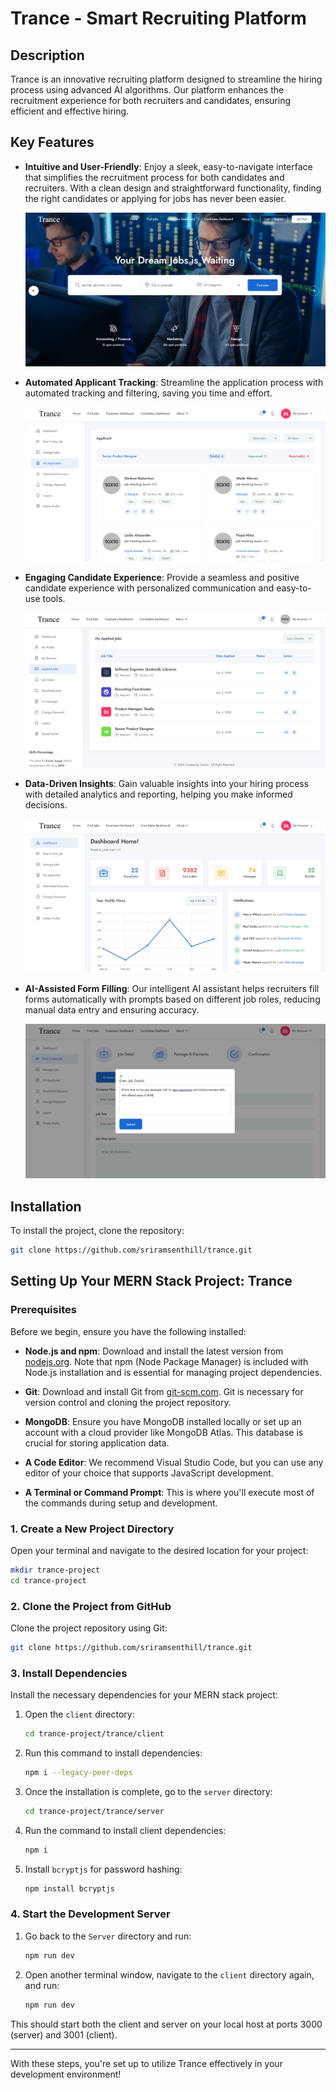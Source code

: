 # Trance - Smart Recruiting Platform

## Description
Trance is an innovative recruiting platform designed to streamline the hiring process using advanced AI algorithms. Our platform enhances the recruitment experience for both recruiters and candidates, ensuring efficient and effective hiring.

## Key Features

- **Intuitive and User-Friendly**: Enjoy a sleek, easy-to-navigate interface that simplifies the recruitment process for both candidates and recruiters. With a clean design and straightforward functionality, finding the right candidates or applying for jobs has never been easier.
  
  ![Intuitive and User-Friendly](images/6.png)

- **Automated Applicant Tracking**: Streamline the application process with automated tracking and filtering, saving you time and effort.
  
  ![Automated Applicant Tracking](images/2.png)

- **Engaging Candidate Experience**: Provide a seamless and positive candidate experience with personalized communication and easy-to-use tools.
  
  ![Engaging Candidate Experience](images/3.png)

- **Data-Driven Insights**: Gain valuable insights into your hiring process with detailed analytics and reporting, helping you make informed decisions.
  
  ![Data-Driven Insights](images/5.png)

- **AI-Assisted Form Filling**: Our intelligent AI assistant helps recruiters fill forms automatically with prompts based on different job roles, reducing manual data entry and ensuring accuracy.
  
  ![AI-Assisted Form Filling](images/1.png)

## Installation

To install the project, clone the repository:

```bash
git clone https://github.com/sriramsenthill/trance.git
```
## Setting Up Your MERN Stack Project: Trance

### Prerequisites
Before we begin, ensure you have the following installed:

- **Node.js and npm**: Download and install the latest version from [nodejs.org](https://nodejs.org/en). Note that npm (Node Package Manager) is included with Node.js installation and is essential for managing project dependencies.
  
- **Git**: Download and install Git from [git-scm.com](https://git-scm.com/downloads). Git is necessary for version control and cloning the project repository.

- **MongoDB**: Ensure you have MongoDB installed locally or set up an account with a cloud provider like MongoDB Atlas. This database is crucial for storing application data.

- **A Code Editor**: We recommend Visual Studio Code, but you can use any editor of your choice that supports JavaScript development.

- **A Terminal or Command Prompt**: This is where you'll execute most of the commands during setup and development.

### 1. Create a New Project Directory
Open your terminal and navigate to the desired location for your project:
```bash
mkdir trance-project
cd trance-project
```

### 2. Clone the Project from GitHub
Clone the project repository using Git:
```bash
git clone https://github.com/sriramsenthill/trance.git
```

### 3. Install Dependencies
Install the necessary dependencies for your MERN stack project:
1. Open the `client` directory:
   ```bash
   cd trance-project/trance/client
   ```
3. Run this command to install dependencies:
   ```bash
   npm i --legacy-peer-deps
   ```
4. Once the installation is complete, go to the `server` directory:
   ```bash
   cd trance-project/trance/server
   ```
5. Run the command to install client dependencies:
   ```bash
   npm i
   ```
6. Install `bcryptjs` for password hashing:
   ```bash
   npm install bcryptjs
   ```

### 4. Start the Development Server
1. Go back to the `Server` directory and run:
   ```bash
   npm run dev
   ```
2. Open another terminal window, navigate to the `client` directory again, and run:
   ```bash
   npm run dev
   ```

This should start both the client and server on your local host at ports 3000 (server) and 3001 (client).

---

With these steps, you're set up to utilize Trance effectively in your development environment!

